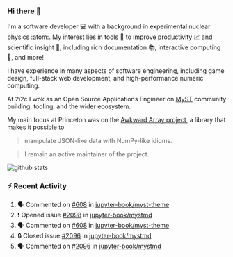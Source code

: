 ### Hi there 👋 

I'm a software developer 💻 with a background in experimental nuclear physics :atom:. My interest lies in tools :wrench: to improve productivity :chart_with_upwards_trend: and scientific insight :telescope:, including rich documentation 📚, interactive computing 🧮, and more! 

I have experience in many aspects of software engineering, including game design, full-stack web development, and high-performance numeric computing. 

At 2i2c I wok as an Open Source Applications Engineer on [MyST](https://github.com/jupyter-book/mystmd) community building, tooling, and the wider ecosystem. 

My main focus at Princeton was on the [Awkward Array project](awkward-array.org/), a library that makes it possible to 
> manipulate JSON-like data with NumPy-like idioms.

> I remain an active maintainer of the project. 

![github stats](https://github-readme-stats.vercel.app/api?username=agoose77&show_icons=true&hide_rank=true&hide_title=true&bg_color=30,e76445,904e95&text_color=efe3ec&icon_color=efe3ec)
<!--
**agoose77/agoose77** is a ✨ _special_ ✨ repository because its `README.md` (this file) appears on your GitHub profile.

Here are some ideas to get you started:

- 🔭 I’m currently working on ...
- 🌱 I’m currently learning ...
- 👯 I’m looking to collaborate on ...
- 🤔 I’m looking for help with ...
- 💬 Ask me about ...
- 📫 How to reach me: ...
- 😄 Pronouns: ...
- ⚡ Fun fact: ...
-->

### :zap: Recent Activity

<!--START_SECTION:activity-->
1. 🗣 Commented on [#608](https://github.com/jupyter-book/myst-theme/issues/608#issuecomment-2966131159) in [jupyter-book/myst-theme](https://github.com/jupyter-book/myst-theme)
2. ❗ Opened issue [#2098](https://github.com/jupyter-book/mystmd/issues/2098) in [jupyter-book/mystmd](https://github.com/jupyter-book/mystmd)
3. 🗣 Commented on [#608](https://github.com/jupyter-book/myst-theme/issues/608#issuecomment-2966109616) in [jupyter-book/myst-theme](https://github.com/jupyter-book/myst-theme)
4. 🔒 Closed issue [#2096](https://github.com/jupyter-book/mystmd/issues/2096) in [jupyter-book/mystmd](https://github.com/jupyter-book/mystmd)
5. 🗣 Commented on [#2096](https://github.com/jupyter-book/mystmd/issues/2096#issuecomment-2965731872) in [jupyter-book/mystmd](https://github.com/jupyter-book/mystmd)
<!--END_SECTION:activity-->
